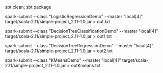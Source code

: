 sbt clean; sbt package

spark-submit --class  "LogisticRegressionDemo" --master "local[4]" target/scala-2.11/simple-project_2.11-1.0.jar > out.txt

spark-submit --class  "DecisionTreeClassificationDemo" --master "local[4]" target/scala-2.11/simple-project_2.11-1.0.jar > out1.txt

spark-submit --class  "DecisionTreeRegressionDemo" --master "local[4]" target/scala-2.11/simple-project_2.11-1.0.jar > out2.txt

spark-submit --class  "KMeansDemo" --master "local[4]" target/scala-2.11/simple-project_2.11-1.0.jar > outKmeans.txt
